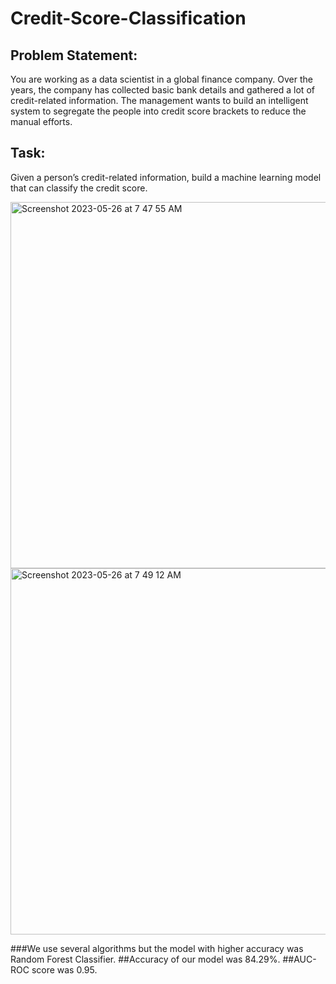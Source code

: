 # Credit-Score-Classification
## Problem Statement:

You are working as a data scientist in a global finance company. Over the years, the company has collected basic bank details and gathered a lot of credit-related information. The management wants to build an intelligent system to segregate the people into credit score brackets to reduce the manual efforts.

## Task:

Given a person’s credit-related information, build a machine learning model that can classify the credit score.

<img width="586" alt="Screenshot 2023-05-26 at 7 47 55 AM" src="https://github.com/dipanshu-choudhary/Credit-Score-Classification/assets/82944768/415756ab-3596-4a8c-8c12-5a6fd797db7b">


<img width="586" alt="Screenshot 2023-05-26 at 7 49 12 AM" src="https://github.com/dipanshu-choudhary/Credit-Score-Classification/assets/82944768/7ceaecd6-4138-40f9-9165-4d4d6d8e2564">

###We use several algorithms but the model with higher accuracy was Random Forest Classifier.
##Accuracy of our model was 84.29%.
##AUC-ROC score was 0.95.
